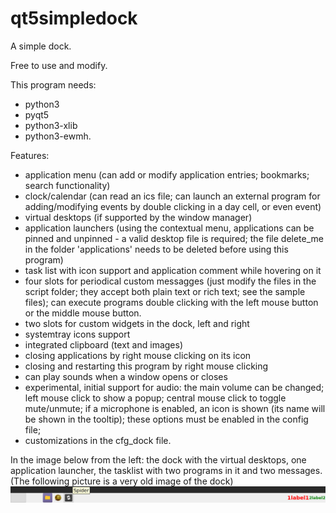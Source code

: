 # qt5simpledock
A simple dock.

Free to use and modify.

This program needs:
- python3
- pyqt5
- python3-xlib
- python3-ewmh.


Features:
- application menu (can add or modify application entries; bookmarks; search functionality)
- clock/calendar (can read an ics file; can launch an external program for adding/modifying events by double clicking in a day cell, or even event)
- virtual desktops (if supported by the window manager)
- application launchers (using the contextual menu, applications can be pinned and unpinned - a valid desktop file is required; the file delete_me in the folder 'applications' needs to be deleted before using this program)
- task list with icon support and application comment while hovering on it
- four slots for periodical custom messagges (just modify the files in the script folder; they accept both plain text or rich text; see the sample files); can execute programs double clicking with the left mouse button or the middle mouse button. 
- two slots for custom widgets in the dock, left and right
- systemtray icons support
- integrated clipboard (text and images)
- closing applications by right mouse clicking on its icon
- closing and restarting this program by right mouse clicking
- can play sounds when a window opens or closes
- experimental, initial support for audio: the main volume can be changed; left mouse click to show a popup; central mouse click to toggle mute/unmute; if a microphone is enabled, an icon is shown (its name will be shown in the tooltip); these options must be enabled in the config file; 
- customizations in the cfg_dock file.

In the image below from the left: the dock with the virtual desktops, one application launcher, the tasklist with two programs in it and two messages. (The following picture is a very old image of the dock)
![My image](https://github.com/frank038/qt5simpledock/blob/main/screenshot.png)
